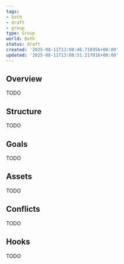 ```yaml
---
tags:
- both
- draft
- group
type: Group
world: Both
status: draft
created: '2025-08-11T13:08:46.718956+00:00'
updated: '2025-08-11T13:08:51.217016+00:00'
---
```



## Overview

TODO
## Structure

TODO
## Goals

TODO
## Assets

TODO
## Conflicts

TODO
## Hooks

TODO
